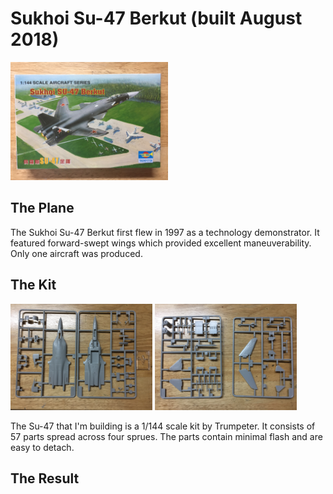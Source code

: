 # Sukhoi Su-47 Berkut (built August 2018)
<img src="IMG_1363[1].JPG" alt="Su-47" width="50%" height="50%" class="center">

## The Plane
The Sukhoi Su-47 Berkut first flew in 1997 as a technology demonstrator. It featured forward-swept wings which provided excellent maneuverability. Only one aircraft was produced. 

## The Kit
<img src="su47sprues02.JPG" alt="sprues" width="45%" height="45%" class="center"> <img src="su47sprues01.JPG" alt="sprues" width="45%" height="45%" class="center">

The Su-47 that I'm building is a 1/144 scale kit by Trumpeter. It consists of 57 parts spread across four sprues. The parts contain minimal flash and are easy to detach.

## The Result

